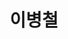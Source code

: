 ---
layout: hubs
key: Q445643
title: 이병철
name: 이병철
description: 삼성그룹의 창업주
score: 0.023274805932874194
degree: 8
---